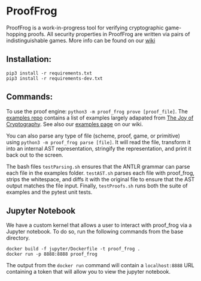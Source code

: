 # ProofFrog
ProofFrog is a work-in-progress tool for verifying cryptographic game-hopping proofs. All security properties in ProofFrog are written via pairs of indistinguishable games. More info can be found on our [wiki](https://prooffrog.github.io/)

## Installation:

```
pip3 install -r requirements.txt
pip3 install -r requirements-dev.txt
```

## Commands:

To use the proof engine: `python3 -m proof_frog prove [proof_file]`. The [examples repo](https://github.com/ProofFrog/examples/]) contains a list of examples largely adapated from [The Joy of Cryptography](https://joyofcryptography.com/). See also our [examples page](https://github.com/ProofFrog/examples) on our wiki.

You can also parse any type of file (scheme, proof, game, or primitive) using `python3 -m proof_frog parse [file]`. It will read the file, transform it into an internal AST representation, stringify the representation, and print it back out to the screen.

The bash files `testParsing.sh` ensures that the ANTLR grammar can parse each file in the examples folder. `testAST.sh` parses each file with proof_frog, strips the whitespace, and diffs it with the original file to ensure that the AST output matches the file input. Finally, `testProofs.sh` runs both the suite of examples and the pytest unit tests.

## Jupyter Notebook

We have a custom kernel that allows a user to interact with proof_frog via a Jupyter notebook. To do so, run the following commands from the base directory.

```
docker build -f jupyter/Dockerfile -t proof_frog .
docker run -p 8888:8888 proof_frog
```

The output from the `docker run` command will contain a `localhost:8888` URL containing a token that will allow you to view the jupyter notebook.
